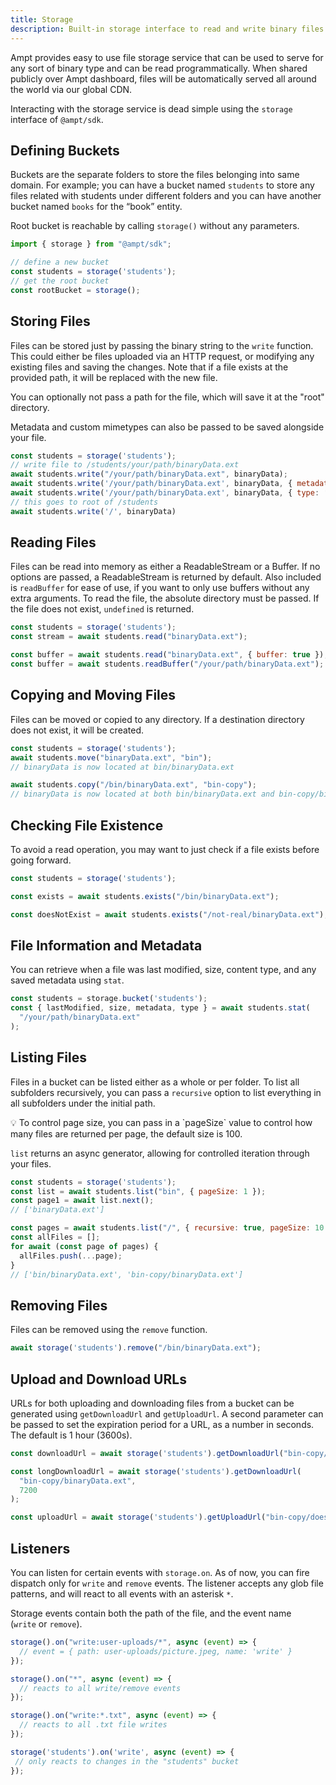 ```yaml
---
title: Storage
description: Built-in storage interface to read and write binary files programmatically. 
---
```


Ampt provides easy to use file storage service that can be used to serve for any sort of binary type and can be read programmatically. When shared publicly over Ampt dashboard, files will be automatically served all around the world via our global CDN. 

Interacting with the storage service is dead simple using the `storage` interface of `@ampt/sdk`. 

## Defining Buckets

Buckets are the separate folders to store the files belonging into same domain.  For example; you can have a bucket named `students` to store any files related with students under different folders and you can have another bucket named `books` for the “book” entity. 

Root bucket is reachable by calling `storage()` without any parameters. 

```javascript
import { storage } from "@ampt/sdk";

// define a new bucket
const students = storage('students');
// get the root bucket
const rootBucket = storage();
```

## Storing Files

Files can be stored just by passing the binary string to the `write` function. This could either be files uploaded via an HTTP request, or modifying any existing files and saving the changes. Note that if a file exists at the provided path, it will be replaced with the new file.

You can optionally not pass a path for the file, which will save it at the "root" directory.

Metadata and custom mimetypes can also be passed to be saved alongside your file.

```javascript
const students = storage('students');
// write file to /students/your/path/binaryData.ext
await students.write("/your/path/binaryData.ext", binaryData);
await students.write('/your/path/binaryData.ext', binaryData, { metadata: { isThisAFile: true } })
await students.write('/your/path/binaryData.ext', binaryData, { type: ‘application/octet-stream’ })
// this goes to root of /students 
await students.write('/', binaryData)
```

## Reading Files

Files can be read into memory as either a ReadableStream or a Buffer. If no options are passed, a ReadableStream is returned by default. Also included is `readBuffer` for ease of use, if you want to only use buffers without any extra arguments. To read the file, the absolute directory must be passed. If the file does not exist, `undefined` is returned.

```javascript
const students = storage('students');
const stream = await students.read("binaryData.ext");

const buffer = await students.read("binaryData.ext", { buffer: true });
const buffer = await students.readBuffer("/your/path/binaryData.ext");
```

## Copying and Moving Files

Files can be moved or copied to any directory. If a destination directory does not exist, it will be created.

```javascript
const students = storage('students');
await students.move("binaryData.ext", "bin");
// binaryData is now located at bin/binaryData.ext

await students.copy("/bin/binaryData.ext", "bin-copy");
// binaryData is now located at both bin/binaryData.ext and bin-copy/binaryData.ext
```

## Checking File Existence

To avoid a read operation, you may want to just check if a file exists before going forward.

```javascript
const students = storage('students');

const exists = await students.exists("/bin/binaryData.ext");

const doesNotExist = await students.exists("/not-real/binaryData.ext");
```

## File Information and Metadata

You can retrieve when a file was last modified, size, content type, and any saved metadata using `stat`.

```javascript
const students = storage.bucket('students');
const { lastModified, size, metadata, type } = await students.stat(
  "/your/path/binaryData.ext"
);
```

## Listing Files

Files in a bucket can be listed either as a whole or per folder. To list all subfolders recursively, you can pass a `recursive` option to list everything in all subfolders under the initial path. 

<aside>
💡 To control page size, you can pass in a `pageSize` value to control how many files are returned per page, the default size is 100.
</aside>

`list` returns an async generator, allowing for controlled iteration through your files.

```javascript
const students = storage('students');
const list = await students.list("bin", { pageSize: 1 });
const page1 = await list.next();
// ['binaryData.ext']

const pages = await students.list("/", { recursive: true, pageSize: 10 });
const allFiles = [];
for await (const page of pages) {
  allFiles.push(...page);
}
// ['bin/binaryData.ext', 'bin-copy/binaryData.ext']
```

## Removing Files

Files can be removed using the `remove` function.

```javascript
await storage('students').remove("/bin/binaryData.ext");
```

## Upload and Download URLs

URLs for both uploading and downloading files from a bucket can be generated using `getDownloadUrl` and `getUploadUrl`. A second parameter can be passed to set the expiration period for a URL, as a number in seconds. The default is 1 hour (3600s).

```javascript
const downloadUrl = await storage('students').getDownloadUrl("bin-copy/binaryData.ext");

const longDownloadUrl = await storage('students').getDownloadUrl(
  "bin-copy/binaryData.ext",
  7200
);

const uploadUrl = await storage('students').getUploadUrl("bin-copy/doesNotExistYet.ext");
```

## Listeners

You can listen for certain events with `storage.on`. As of now, you can fire dispatch only for `write` and `remove` events. The listener accepts any glob file patterns, and will react to all events with an asterisk `*`.

Storage events contain both the path of the file, and the event name (`write` or `remove`).

```javascript
storage().on("write:user-uploads/*", async (event) => {
  // event = { path: user-uploads/picture.jpeg, name: 'write' }
});

storage().on("*", async (event) => {
  // reacts to all write/remove events
});

storage().on("write:*.txt", async (event) => {
  // reacts to all .txt file writes
});

storage('students').on('write', async (event) => {
 // only reacts to changes in the "students" bucket
});
```
